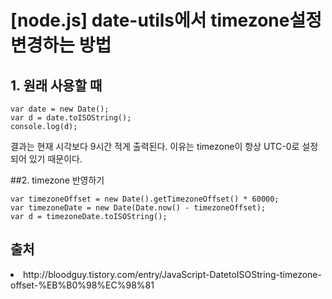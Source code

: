 # [node.js] date-utils에서 timezone설정 변경하는 방법

## 1. 원래 사용할 때

    var date = new Date();
    var d = date.toISOString();
    console.log(d);

결과는 현재 시각보다 9시간 적게 출력된다.
이유는 timezone이 항상 UTC-0로 설정되어 있기 때문이다.

##2. timezone 반영하기

    var timezoneOffset = new Date().getTimezoneOffset() * 60000;
    var timezoneDate = new Date(Date.now() - timezoneOffset);
    var d = timezoneDate.toISOString();


## 출처
<li>http://bloodguy.tistory.com/entry/JavaScript-DatetoISOString-timezone-offset-%EB%B0%98%EC%98%81
